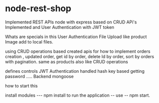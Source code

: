 # node-rest-shop
  Implemented REST APIs node with express based on CRUD APi's Implemented and User Authentication with JWT token

 Whats are specials in this 
 User Authentication
 File Upload like product Image add to local files.

 using CRUD operations based created apis for how to implement orders creation , updated order, get id by order, delete Id by order, sort by orders with pagination.
 same as products also like CRUD operations

 defines controls
 JWT Authentication handled 
 hash key based getting password
 .....
 Backend mongoose

 how to start this

 install modules --- npm install
 to run the application -- use -- npm start.
